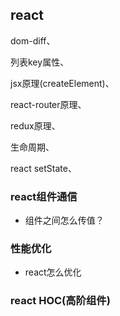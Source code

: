 ## react

dom-diff、

列表key属性、

jsx原理(createElement)、

react-router原理、

redux原理、

生命周期、

react setState、

### react组件通信

- 组件之间怎么传值？

### 性能优化

- react怎么优化

### react HOC(高阶组件)

## 